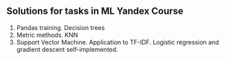 Solutions for tasks in ML Yandex Course
---------------------------------------

1. Pandas training. Decision trees
2. Metric methods. KNN
3. Support Vector Machine. Application to TF-IDF. Logistic regression and gradient descent self-implemented.
